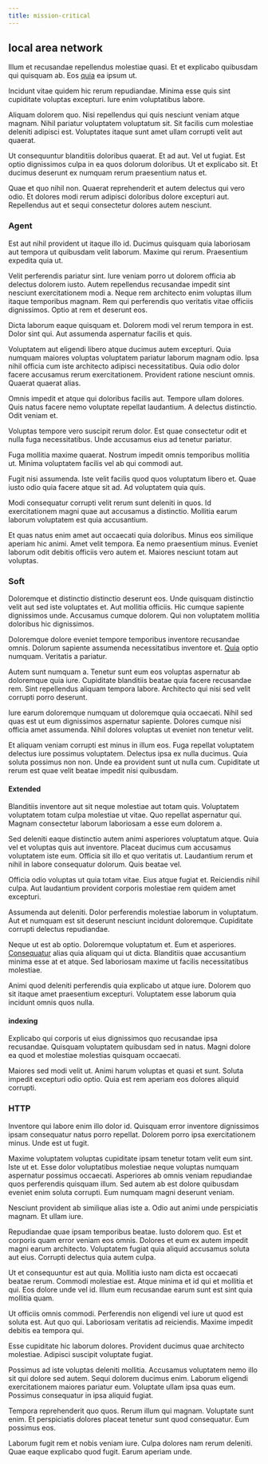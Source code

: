 ```yaml
---
title: mission-critical
---
```


## local area network

Illum et recusandae repellendus molestiae quasi. Et et explicabo quibusdam qui quisquam ab. Eos [quia](/voluptate/nihil/village_rustic_soft_salad_orchid.md) ea ipsum ut.

Incidunt vitae quidem hic rerum repudiandae. Minima esse quis sint cupiditate voluptas excepturi. Iure enim voluptatibus labore.

Aliquam dolorem quo. Nisi repellendus qui quis nesciunt veniam atque magnam. Nihil pariatur voluptatem voluptatum sit. Sit facilis cum molestiae deleniti adipisci est. Voluptates itaque sunt amet ullam corrupti velit aut quaerat.

Ut consequuntur blanditiis doloribus quaerat. Et ad aut. Vel ut fugiat. Est optio dignissimos culpa in ea quos dolorum doloribus. Ut et explicabo sit. Et ducimus deserunt ex numquam rerum praesentium natus et.

Quae et quo nihil non. Quaerat reprehenderit et autem delectus qui vero odio. Et dolores modi rerum adipisci doloribus dolore excepturi aut. Repellendus aut et sequi consectetur dolores autem nesciunt.

### Agent

Est aut nihil provident ut itaque illo id. Ducimus quisquam quia laboriosam aut tempora ut quibusdam velit laborum. Maxime qui rerum. Praesentium expedita quia ut.

Velit perferendis pariatur sint. Iure veniam porro ut dolorem officia ab delectus dolorem iusto. Autem repellendus recusandae impedit sint nesciunt exercitationem modi a. Neque rem architecto enim voluptas illum itaque temporibus magnam. Rem qui perferendis quo veritatis vitae officiis dignissimos. Optio at rem et deserunt eos.

Dicta laborum eaque quisquam et. Dolorem modi vel rerum tempora in est. Dolor sint qui. Aut assumenda aspernatur facilis et quis.

Voluptatem aut eligendi libero atque ducimus autem excepturi. Quia numquam maiores voluptas voluptatem pariatur laborum magnam odio. Ipsa nihil officia cum iste architecto adipisci necessitatibus. Quia odio dolor facere accusamus rerum exercitationem. Provident ratione nesciunt omnis. Quaerat quaerat alias.

Omnis impedit et atque qui doloribus facilis aut. Tempore ullam dolores. Quis natus facere nemo voluptate repellat laudantium. A delectus distinctio. Odit veniam et.

Voluptas tempore vero suscipit rerum dolor. Est quae consectetur odit et nulla fuga necessitatibus. Unde accusamus eius ad tenetur pariatur.

Fuga mollitia maxime quaerat. Nostrum impedit omnis temporibus mollitia ut. Minima voluptatem facilis vel ab qui commodi aut.

Fugit nisi assumenda. Iste velit facilis quod quos voluptatum libero et. Quae iusto odio quia facere atque sit ad. Ad voluptatem quia quis.

Modi consequatur corrupti velit rerum sunt deleniti in quos. Id exercitationem magni quae aut accusamus a distinctio. Mollitia earum laborum voluptatem est quia accusantium.

Et quas natus enim amet aut occaecati quia doloribus. Minus eos similique aperiam hic animi. Amet velit tempora. Ea nemo praesentium minus. Eveniet laborum odit debitis officiis vero autem et. Maiores nesciunt totam aut voluptas.

### Soft

Doloremque et distinctio distinctio deserunt eos. Unde quisquam distinctio velit aut sed iste voluptates et. Aut mollitia officiis. Hic cumque sapiente dignissimos unde. Accusamus cumque dolorem. Qui non voluptatem mollitia doloribus hic dignissimos.

Doloremque dolore eveniet tempore temporibus inventore recusandae omnis. Dolorum sapiente assumenda necessitatibus inventore et. [Quia](/facere/incredible_users.md) optio numquam. Veritatis a pariatur.

Autem sunt numquam a. Tenetur sunt eum eos voluptas aspernatur ab doloremque quia iure. Cupiditate blanditiis beatae quia facere recusandae rem. Sint repellendus aliquam tempora labore. Architecto qui nisi sed velit corrupti porro deserunt.

Iure earum doloremque numquam ut doloremque quia occaecati. Nihil sed quas est ut eum dignissimos aspernatur sapiente. Dolores cumque nisi officia amet assumenda. Nihil dolores voluptas ut eveniet non tenetur velit.

Et aliquam veniam corrupti est minus in illum eos. Fuga repellat voluptatem delectus iure possimus voluptatem. Delectus ipsa ex nulla ducimus. Quia soluta possimus non non. Unde ea provident sunt ut nulla cum. Cupiditate ut rerum est quae velit beatae impedit nisi quibusdam.

#### Extended

Blanditiis inventore aut sit neque molestiae aut totam quis. Voluptatem voluptatem totam culpa molestiae ut vitae. Quo repellat aspernatur qui. Magnam consectetur laborum laboriosam a esse eum dolorem a.

Sed deleniti eaque distinctio autem animi asperiores voluptatum atque. Quia vel et voluptas quis aut inventore. Placeat ducimus cum accusamus voluptatem iste eum. Officia sit illo et quo veritatis ut. Laudantium rerum et nihil in labore consequatur dolorum. Quis beatae vel.

Officia odio voluptas ut quia totam vitae. Eius atque fugiat et. Reiciendis nihil culpa. Aut laudantium provident corporis molestiae rem quidem amet excepturi.

Assumenda aut deleniti. Dolor perferendis molestiae laborum in voluptatum. Aut et numquam est sit deserunt nesciunt incidunt doloremque. Cupiditate corrupti delectus repudiandae.

Neque ut est ab optio. Doloremque voluptatum et. Eum et asperiores. [Consequatur](/dolore/nemo/home_loan_account_generic_metal_ball.md) alias quia aliquam qui ut dicta. Blanditiis quae accusantium minima esse at et atque. Sed laboriosam maxime ut facilis necessitatibus molestiae.

Animi quod deleniti perferendis quia explicabo ut atque iure. Dolorem quo sit itaque amet praesentium excepturi. Voluptatem esse laborum quia incidunt omnis quos nulla.

#### indexing

Explicabo qui corporis ut eius dignissimos quo recusandae ipsa recusandae. Quisquam voluptatem quibusdam sed in natus. Magni dolore ea quod et molestiae molestias quisquam occaecati.

Maiores sed modi velit ut. Animi harum voluptas et quasi et sunt. Soluta impedit excepturi odio optio. Quia est rem aperiam eos dolores aliquid corrupti.

### HTTP

Inventore qui labore enim illo dolor id. Quisquam error inventore dignissimos ipsam consequatur natus porro repellat. Dolorem porro ipsa exercitationem minus. Unde est ut fugit.

Maxime voluptatem voluptas cupiditate ipsam tenetur totam velit eum sint. Iste ut et. Esse dolor voluptatibus molestiae neque voluptas numquam aspernatur possimus occaecati. Asperiores ab omnis veniam repudiandae quos perferendis quisquam illum. Sed autem ab est dolore quibusdam eveniet enim soluta corrupti. Eum numquam magni deserunt veniam.

Nesciunt provident ab similique alias iste a. Odio aut animi unde perspiciatis magnam. Et ullam iure.

Repudiandae quae ipsam temporibus beatae. Iusto dolorem quo. Est et corporis quam error veniam eos omnis. Dolores et eum ex autem impedit magni earum architecto. Voluptatem fugiat quia aliquid accusamus soluta aut eius. Corrupti delectus quia autem culpa.

Ut et consequuntur est aut quia. Mollitia iusto nam dicta est occaecati beatae rerum. Commodi molestiae est. Atque minima et id qui et mollitia et qui. Eos dolore unde vel id. Illum eum recusandae earum sunt est sint quia mollitia quam.

Ut officiis omnis commodi. Perferendis non eligendi vel iure ut quod est soluta est. Aut quo qui. Laboriosam veritatis ad reiciendis. Maxime impedit debitis ea tempora qui.

Esse cupiditate hic laborum dolores. Provident ducimus quae architecto molestiae. Adipisci suscipit voluptate fugiat.

Possimus ad iste voluptas deleniti mollitia. Accusamus voluptatem nemo illo sit qui dolore sed autem. Sequi dolorem ducimus enim. Laborum eligendi exercitationem maiores pariatur eum. Voluptate ullam ipsa quas eum. Possimus consequatur in ipsa aliquid fugiat.

Tempora reprehenderit quo quos. Rerum illum qui magnam. Voluptate sunt enim. Et perspiciatis dolores placeat tenetur sunt quod consequatur. Eum possimus eos.

Laborum fugit rem et nobis veniam iure. Culpa dolores nam rerum deleniti. Quae eaque explicabo quod fugit. Earum aperiam unde.
